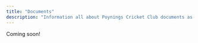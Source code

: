 ```yaml
---
title: "Documents"
description: "Information all about Poynings Cricket Club documents as a member."
---
```


Coming soon!

<!-- Cards here, one for each document, with a link to the document. -->